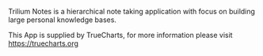 Trilium Notes is a hierarchical note taking application with focus on building large personal knowledge bases.

This App is supplied by TrueCharts, for more information please visit https://truecharts.org
